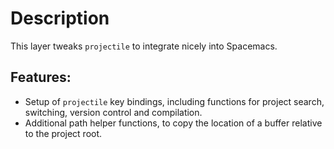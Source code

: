 # Description

This layer tweaks `projectile` to integrate nicely into Spacemacs.

## Features:

-   Setup of `projectile` key bindings, including functions for project
    search, switching, version control and compilation.
-   Additional path helper functions, to copy the location of a buffer
    relative to the project root.
